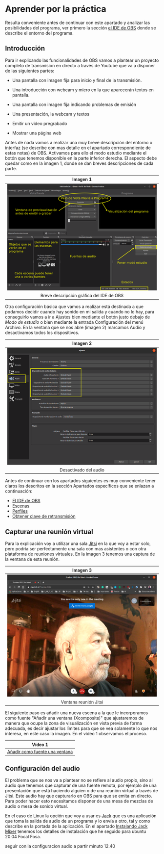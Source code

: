 # Aprender por la práctica
Resulta conveniente antes de continuar con este apartado y analizar las posibilidades del programa, ver primero la sección [el IDE de OBS](../apartados/ide-obs.md) donde se describe el entorno del programa.

## Introducción

Para ir explicando las funcionalidades de OBS vamos a plantear un proyecto completo de transmisión en directo a través de Youtube que va a disponer de las siguientes partes:

* Una pantalla con imagen fija para inicio y final de la transmisión.

* Una introducción con webcam y micro en la que aparecerán textos en pantalla.
  
* Una pantalla con imagen fija indicando problemas de emisión
  
* Una presentación, la webcam y textos
  
* Emitir un video pregrabado
  
* Mostrar una página web

Antes de nada vamos a realizar una muy breve descripción del entorno o interfaz (se describe con mas detalle en el apartado correspondiente de estas notas) de OBS. Activamos para ello el modo estudio mediante el botón que tenemos disponible en la parte inferior derecha. El aspecto debe quedar como en la imagen 1, donde se dan breves descripciones de cada parte.

<center>

| Imagen 1 |
|:-:|
| ![Breve descripción gráfica del IDE de OBS](../img/pp-aprender/i1.png) |
| Breve descripción gráfica del IDE de OBS |

</center>

Otra configuración básica que vamos a realizar está destinada a que podamos decidir cuando hay sonido en mi salida y cuando no lo hay, para conseguirlo vamos a ir a Ajustes bien mediante el botón justo debajo de *Modo de estudio* o bien mediante la entrada Configuración del menú Archivo. En la ventana que se nos abre (imagen 2) marcamos Audio y desactivamos todos los dispositivos.

<center>

| Imagen 2 |
|:-:|
| ![Desactivado del audio](../img/pp-aprender/i2.png) |
| Desactivado del audio |

</center>

Antes de continuar con los apartados siguientes es muy conveniente tener claros los descritos en la sección Apartados específicos que se enlazan a continuación:

* [El IDE de OBS](../apartados/ide-obs.md)
* [Escenas](../apartados/escenas.md)
* [Perfiles](../apartados/perfiles.md)
* [Obtener clave de retransmisión](../apartados/clave.md)

## Capturar una reunión virtual
Para la explicación voy a utilizar una sala [Jitsi](https://jitsi.org/) en la que voy a estar solo, pero podría ser perfectamente una sala con mas asistentes o con otra plataforma de reuniones virtuales. En la imagen 3 tenemos una captura de la ventana de esta reunión.

<center>

| Imagen 3 |
|:-:|
| ![Ventana reunión Jitsi](../img/pp-aprender/i3.png) |
| Ventana reunión Jitsi |

</center>

El siguiente paso es añadir una nueva escena a la que le incorporamos como fuente "Añadir una ventana (Xcomposite)" que ajustaremos de manera que ocupe la zona de visualización en vista previa de forma adecuada, es decir ajustar los límites para que se vea solamente lo que nos interesa, en este caso la imagen. En el vídeo 1 observamos el proceso.

<center>

| Vídeo 1 |
|:-:|
| [Añadir como fuente una ventana](https://youtu.be/58amd0qxwK8) |

</center>

## Configuración del audio
El problema que se nos va a plantear no se refiere al audio propio, sino al audio que tenemos que capturar de una fuente remota, por ejemplo de una presentación que está haciendo alguien o de una reunión virtual a través de Jitsi. Este audio hay que capturarlo en OBS para que se emita en directo. Para poder hacer esto necesitamos disponer de una mesa de mezclas de audio o mesa de sonido virtual.

En el caso de Linux la opción que voy a usar es [Jack](https://jackaudio.org/) que es una aplicación que toma la salida de audio de un programa y lo envía a otro, tal y como describe en la portada de la aplicación. En el apartado [Instalando Jack Mixer](../apartados/intall-jack.mixer.md) tenemos los detalles de instalación que he seguido para ubuntu 20.04 Focal Fosa.


seguir con la configuracion audio a partir minuto 12.40